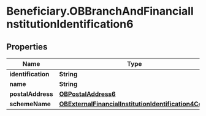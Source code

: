 # Beneficiary.OBBranchAndFinancialInstitutionIdentification6

## Properties
Name | Type | Description | Notes
------------ | ------------- | ------------- | -------------
**identification** | **String** |  | 
**name** | **String** |  | [optional] 
**postalAddress** | [**OBPostalAddress6**](OBPostalAddress6.md) |  | [optional] 
**schemeName** | [**OBExternalFinancialInstitutionIdentification4Code**](OBExternalFinancialInstitutionIdentification4Code.md) |  | [optional] 

